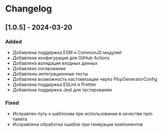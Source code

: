 # Changelog

## [1.0.5] - 2024-03-20
### Added
- Добавлена поддержка ESM и CommonJS модулей
- Добавлена конфигурация для GitHub Actions
- Добавлена валидация входных данных
- Добавлено логирование
- Добавлены интеграционные тесты
- Добавлена возможность кастомизации через PlopGeneratorConfig
- Добавлена поддержка ESLint и Prettier
- Добавлена поддержка Jest для тестирования

### Fixed
- Исправлен путь к шаблонам при использовании в качестве npm пакета
- Исправлена обработка ошибок при генерации компонентов 